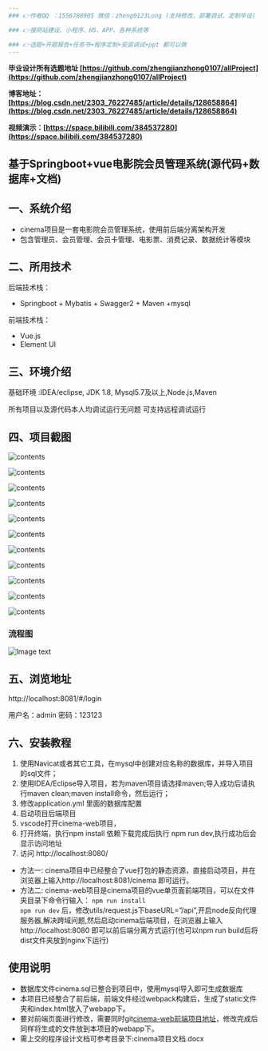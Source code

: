 ```yaml
---
### 👉作者QQ ：1556708905 微信：zheng0123Long (支持修改、部署调试、定制毕设)

### 👉接网站建设、小程序、H5、APP、各种系统等

### 👉选题+开题报告+任务书+程序定制+安装调试+ppt 都可以做
---
```


**毕业设计所有选题地址 [https://github.com/zhengjianzhong0107/allProject](https://github.com/zhengjianzhong0107/allProject)**

**博客地址：[https://blog.csdn.net/2303_76227485/article/details/128658864](https://blog.csdn.net/2303_76227485/article/details/128658864)**

**视频演示：[https://space.bilibili.com/384537280](https://space.bilibili.com/384537280)**

 
## 基于Springboot+vue电影院会员管理系统(源代码+数据库+文档)

## 一、系统介绍

- cinema项目是一套电影院会员管理系统，使用前后端分离架构开发  
- 包含管理员、会员管理、会员卡管理、电影票、消费记录、数据统计等模块

## 二、所用技术

后端技术栈：

- Springboot + Mybatis + Swagger2 + Maven +mysql

前端技术栈：

- Vue.js
- Element UI


## 三、环境介绍

基础环境 :IDEA/eclipse, JDK 1.8, Mysql5.7及以上,Node.js,Maven

所有项目以及源代码本人均调试运行无问题 可支持远程调试运行

## 四、项目截图

![contents](./picture/picture1.png)

![contents](./picture/picture2.png)

![contents](./picture/picture3.png)

![contents](./picture/picture4.png)

![contents](./picture/picture5.png)

![contents](./picture/picture6.png)

![contents](./picture/picture7.png)

![contents](./picture/picture8.png)

![contents](./picture/picture9.png)

![contents](./picture/picture10.png)

![contents](./picture/picture11.png)

### 流程图

![Image text](./picture/picture12.png)
     

## 五、浏览地址

http://localhost:8081/#/login

用户名：admin  密码：123123     

## 六、安装教程

1. 使用Navicat或者其它工具，在mysql中创建对应名称的数据库，并导入项目的sql文件；
2. 使用IDEA/Eclipse导入项目，若为maven项目请选择maven;导入成功后请执行maven clean;maven install命令，然后运行；
3. 修改application.yml 里面的数据库配置
4. 启动项目后端项目 
5. vscode打开cinema-web项目，
6. 打开终端，执行npm install 依赖下载完成后执行 npm run dev,执行成功后会显示访问地址
7. 访问  http://localhost:8080/ 

* 方法一: cinema项目中已经整合了vue打包的静态资源，直接启动项目，并在浏览器上输入http://localhost:8081/cinema 即可运行。                                                                         
* 方法二: cinema-web项目是cinema项目的vue单页面前端项目，可以在文件夹目录下命令行输入：
  `npm run install`                                                                                          
  `npm run dev`
  后，修改utils/request.js下baseURL=”/api”,开启node反向代理服务器,解决跨域问题,然后启动cinema后端项目，在浏览器上输入 http://localhost:8080 即可以前后端分离方式运行(也可以npm run build后将dist文件夹放到nginx下运行)

## 使用说明

* 数据库文件cinema.sql已整合到项目中，使用mysql导入即可生成数据库
* 本项目已经整合了前后端，前端文件经过webpack构建后，生成了static文件夹和index.html放入了webapp下。
* 要对前端页面进行修改，需要同时git[cinema-web前端项目地址](https://github.com/ynwynw/cinema-public/cinema-web)，修改完成后
  同样将生成的文件放到本项目的webapp下。    
* 需上交的程序设计文档可参考目录下:cinema项目文档.docx  
 